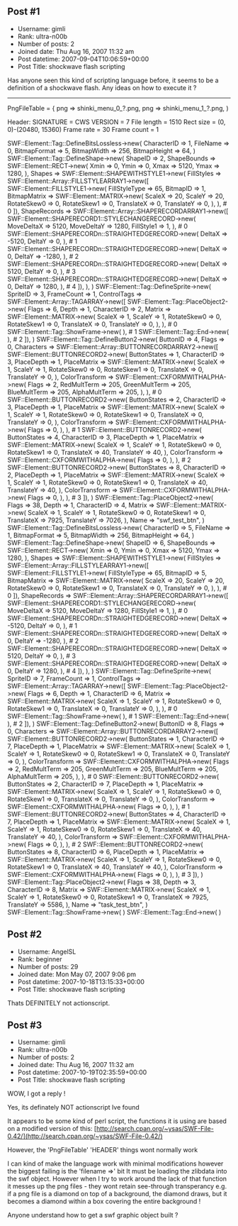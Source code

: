 ## Post #1
- Username: gimli
- Rank: ultra-n00b
- Number of posts: 2
- Joined date: Thu Aug 16, 2007 11:32 am
- Post datetime: 2007-09-04T10:06:59+00:00
- Post Title: shockwave flash scripting

Has anyone seen this kind of scripting language before, it seems to be a definition of a shockwave flash. Any ideas on how to execute it ?

-----

PngFileTable = {
	png => shinki_menu_0_?.png,
	png => shinki_menu_1_?.png,
)

Header:
SIGNATURE = CWS
VERSION = 7
File length = 1510
Rect size = (0, 0)-(20480, 15360)
Frame rate = 30
Frame count = 1

SWF::Element::Tag::DefineBitsLossless->new(
    CharacterID => 1,
    FileName => 0,
    BitmapFormat => 5,
    BitmapWidth => 256,
    BitmapHeight => 64,
)
SWF::Element::Tag::DefineShape->new(
    ShapeID => 2,
    ShapeBounds => SWF::Element::RECT->new(
        Xmin => 0,
        Ymin => 0,
        Xmax => 5120,
        Ymax => 1280,
    ),
    Shapes => SWF::Element::SHAPEWITHSTYLE1->new(
        FillStyles => SWF::Element::Array::FILLSTYLEARRAY1->new([
            SWF::Element::FILLSTYLE1->new(
                FillStyleType => 65,
                BitmapID => 1,
                BitmapMatrix => SWF::Element::MATRIX->new(
                    ScaleX => 20,
                    ScaleY => 20,
                    RotateSkew0 => 0,
                    RotateSkew1 => 0,
                    TranslateX => 0,
                    TranslateY => 0,
                ),
            ),			# 0
        ]),
        ShapeRecords => SWF::Element::Array::SHAPERECORDARRAY1->new([
            SWF::Element::SHAPERECORD1::STYLECHANGERECORD->new(
                MoveDeltaX => 5120,
                MoveDeltaY => 1280,
                FillStyle1 => 1,
            ),			# 0
            SWF::Element::SHAPERECORDn::STRAIGHTEDGERECORD->new(
                DeltaX => -5120,
                DeltaY => 0,
            ),			# 1
            SWF::Element::SHAPERECORDn::STRAIGHTEDGERECORD->new(
                DeltaX => 0,
                DeltaY => -1280,
            ),			# 2
            SWF::Element::SHAPERECORDn::STRAIGHTEDGERECORD->new(
                DeltaX => 5120,
                DeltaY => 0,
            ),			# 3
            SWF::Element::SHAPERECORDn::STRAIGHTEDGERECORD->new(
                DeltaX => 0,
                DeltaY => 1280,
            ),			# 4
        ]),
    ),
)
SWF::Element::Tag::DefineSprite->new(
    SpriteID => 3,
    FrameCount => 1,
    ControlTags => SWF::Element::Array::TAGARRAY->new([
        SWF::Element::Tag::PlaceObject2->new(
            Flags => 6,
            Depth => 1,
            CharacterID => 2,
            Matrix => SWF::Element::MATRIX->new(
                ScaleX => 1,
                ScaleY => 1,
                RotateSkew0 => 0,
                RotateSkew1 => 0,
                TranslateX => 0,
                TranslateY => 0,
            ),
        ),			# 0
        SWF::Element::Tag::ShowFrame->new(
        ),			# 1
        SWF::Element::Tag::End->new(
        ),			# 2
    ]),
)
SWF::Element::Tag::DefineButton2->new(
    ButtonID => 4,
    Flags => 0,
    Characters => SWF::Element::Array::BUTTONRECORDARRAY2->new([
        SWF::Element::BUTTONRECORD2->new(
            ButtonStates => 1,
            CharacterID => 3,
            PlaceDepth => 1,
            PlaceMatrix => SWF::Element::MATRIX->new(
                ScaleX => 1,
                ScaleY => 1,
                RotateSkew0 => 0,
                RotateSkew1 => 0,
                TranslateX => 0,
                TranslateY => 0,
            ),
            ColorTransform => SWF::Element::CXFORMWITHALPHA->new(
                Flags => 2,
                RedMultTerm => 205,
                GreenMultTerm => 205,
                BlueMultTerm => 205,
                AlphaMultTerm => 205,
            ),
        ),			# 0
        SWF::Element::BUTTONRECORD2->new(
            ButtonStates => 2,
            CharacterID => 3,
            PlaceDepth => 1,
            PlaceMatrix => SWF::Element::MATRIX->new(
                ScaleX => 1,
                ScaleY => 1,
                RotateSkew0 => 0,
                RotateSkew1 => 0,
                TranslateX => 0,
                TranslateY => 0,
            ),
            ColorTransform => SWF::Element::CXFORMWITHALPHA->new(
                Flags => 0,
            ),
        ),			# 1
        SWF::Element::BUTTONRECORD2->new(
            ButtonStates => 4,
            CharacterID => 3,
            PlaceDepth => 1,
            PlaceMatrix => SWF::Element::MATRIX->new(
                ScaleX => 1,
                ScaleY => 1,
                RotateSkew0 => 0,
                RotateSkew1 => 0,
                TranslateX => 40,
                TranslateY => 40,
            ),
            ColorTransform => SWF::Element::CXFORMWITHALPHA->new(
                Flags => 0,
            ),
        ),			# 2
        SWF::Element::BUTTONRECORD2->new(
            ButtonStates => 8,
            CharacterID => 2,
            PlaceDepth => 1,
            PlaceMatrix => SWF::Element::MATRIX->new(
                ScaleX => 1,
                ScaleY => 1,
                RotateSkew0 => 0,
                RotateSkew1 => 0,
                TranslateX => 40,
                TranslateY => 40,
            ),
            ColorTransform => SWF::Element::CXFORMWITHALPHA->new(
                Flags => 0,
            ),
        ),			# 3
    ]),
)
SWF::Element::Tag::PlaceObject2->new(
    Flags => 38,
    Depth => 1,
    CharacterID => 4,
    Matrix => SWF::Element::MATRIX->new(
        ScaleX => 1,
        ScaleY => 1,
        RotateSkew0 => 0,
        RotateSkew1 => 0,
        TranslateX => 7925,
        TranslateY => 7026,
    ),
    Name => "swf_test_btn",
)
SWF::Element::Tag::DefineBitsLossless->new(
    CharacterID => 5,
    FileName => 1,
    BitmapFormat => 5,
    BitmapWidth => 256,
    BitmapHeight => 64,
)
SWF::Element::Tag::DefineShape->new(
    ShapeID => 6,
    ShapeBounds => SWF::Element::RECT->new(
        Xmin => 0,
        Ymin => 0,
        Xmax => 5120,
        Ymax => 1280,
    ),
    Shapes => SWF::Element::SHAPEWITHSTYLE1->new(
        FillStyles => SWF::Element::Array::FILLSTYLEARRAY1->new([
            SWF::Element::FILLSTYLE1->new(
                FillStyleType => 65,
                BitmapID => 5,
                BitmapMatrix => SWF::Element::MATRIX->new(
                    ScaleX => 20,
                    ScaleY => 20,
                    RotateSkew0 => 0,
                    RotateSkew1 => 0,
                    TranslateX => 0,
                    TranslateY => 0,
                ),
            ),			# 0
        ]),
        ShapeRecords => SWF::Element::Array::SHAPERECORDARRAY1->new([
            SWF::Element::SHAPERECORD1::STYLECHANGERECORD->new(
                MoveDeltaX => 5120,
                MoveDeltaY => 1280,
                FillStyle1 => 1,
            ),			# 0
            SWF::Element::SHAPERECORDn::STRAIGHTEDGERECORD->new(
                DeltaX => -5120,
                DeltaY => 0,
            ),			# 1
            SWF::Element::SHAPERECORDn::STRAIGHTEDGERECORD->new(
                DeltaX => 0,
                DeltaY => -1280,
            ),			# 2
            SWF::Element::SHAPERECORDn::STRAIGHTEDGERECORD->new(
                DeltaX => 5120,
                DeltaY => 0,
            ),			# 3
            SWF::Element::SHAPERECORDn::STRAIGHTEDGERECORD->new(
                DeltaX => 0,
                DeltaY => 1280,
            ),			# 4
        ]),
    ),
)
SWF::Element::Tag::DefineSprite->new(
    SpriteID => 7,
    FrameCount => 1,
    ControlTags => SWF::Element::Array::TAGARRAY->new([
        SWF::Element::Tag::PlaceObject2->new(
            Flags => 6,
            Depth => 1,
            CharacterID => 6,
            Matrix => SWF::Element::MATRIX->new(
                ScaleX => 1,
                ScaleY => 1,
                RotateSkew0 => 0,
                RotateSkew1 => 0,
                TranslateX => 0,
                TranslateY => 0,
            ),
        ),			# 0
        SWF::Element::Tag::ShowFrame->new(
        ),			# 1
        SWF::Element::Tag::End->new(
        ),			# 2
    ]),
)
SWF::Element::Tag::DefineButton2->new(
    ButtonID => 8,
    Flags => 0,
    Characters => SWF::Element::Array::BUTTONRECORDARRAY2->new([
        SWF::Element::BUTTONRECORD2->new(
            ButtonStates => 1,
            CharacterID => 7,
            PlaceDepth => 1,
            PlaceMatrix => SWF::Element::MATRIX->new(
                ScaleX => 1,
                ScaleY => 1,
                RotateSkew0 => 0,
                RotateSkew1 => 0,
                TranslateX => 0,
                TranslateY => 0,
            ),
            ColorTransform => SWF::Element::CXFORMWITHALPHA->new(
                Flags => 2,
                RedMultTerm => 205,
                GreenMultTerm => 205,
                BlueMultTerm => 205,
                AlphaMultTerm => 205,
            ),
        ),			# 0
        SWF::Element::BUTTONRECORD2->new(
            ButtonStates => 2,
            CharacterID => 7,
            PlaceDepth => 1,
            PlaceMatrix => SWF::Element::MATRIX->new(
                ScaleX => 1,
                ScaleY => 1,
                RotateSkew0 => 0,
                RotateSkew1 => 0,
                TranslateX => 0,
                TranslateY => 0,
            ),
            ColorTransform => SWF::Element::CXFORMWITHALPHA->new(
                Flags => 0,
            ),
        ),			# 1
        SWF::Element::BUTTONRECORD2->new(
            ButtonStates => 4,
            CharacterID => 7,
            PlaceDepth => 1,
            PlaceMatrix => SWF::Element::MATRIX->new(
                ScaleX => 1,
                ScaleY => 1,
                RotateSkew0 => 0,
                RotateSkew1 => 0,
                TranslateX => 40,
                TranslateY => 40,
            ),
            ColorTransform => SWF::Element::CXFORMWITHALPHA->new(
                Flags => 0,
            ),
        ),			# 2
        SWF::Element::BUTTONRECORD2->new(
            ButtonStates => 8,
            CharacterID => 6,
            PlaceDepth => 1,
            PlaceMatrix => SWF::Element::MATRIX->new(
                ScaleX => 1,
                ScaleY => 1,
                RotateSkew0 => 0,
                RotateSkew1 => 0,
                TranslateX => 40,
                TranslateY => 40,
            ),
            ColorTransform => SWF::Element::CXFORMWITHALPHA->new(
                Flags => 0,
            ),
        ),			# 3
    ]),
)
SWF::Element::Tag::PlaceObject2->new(
    Flags => 38,
    Depth => 3,
    CharacterID => 8,
    Matrix => SWF::Element::MATRIX->new(
        ScaleX => 1,
        ScaleY => 1,
        RotateSkew0 => 0,
        RotateSkew1 => 0,
        TranslateX => 7925,
        TranslateY => 5586,
    ),
    Name => "task_test_btn",
)
SWF::Element::Tag::ShowFrame->new(
)
SWF::Element::Tag::End->new(
)
## Post #2
- Username: AngelSL
- Rank: beginner
- Number of posts: 29
- Joined date: Mon May 07, 2007 9:06 pm
- Post datetime: 2007-10-18T13:15:33+00:00
- Post Title: shockwave flash scripting

Thats DEFINITELY not actionscript.
## Post #3
- Username: gimli
- Rank: ultra-n00b
- Number of posts: 2
- Joined date: Thu Aug 16, 2007 11:32 am
- Post datetime: 2007-10-19T02:35:59+00:00
- Post Title: shockwave flash scripting

WOW, I got a reply !

Yes, its definately NOT actionscript Ive found

It appears to be some kind of perl script, the functions it is using are based on a modified version of this:
[http://search.cpan.org/~ysas/SWF-File-0.42/](http://search.cpan.org/~ysas/SWF-File-0.42/)

However, the 'PngFileTable' 'HEADER' things wont normally work

I can kind of make the language work with minimal modifications however the biggest failing is the 'filename =>' bit
It must be loading the zlibdata into the swf object.
However when I try to work around the lack of that function it messes up the png files - they wont retain see-through transperancy
e.g. if a png file is a diamond on top of a background, the diamond draws, but it becomes a diamond within a box covering the entire background !

Anyone understand how to get a swf graphic object built ?
